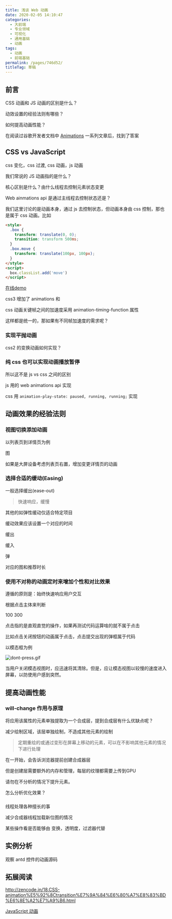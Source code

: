 ```yaml
---
title: 浅谈 Web 动画
date: 2020-02-05 14:10:47
categories: 
  - 大前端
  - 专业领域
  - 可视化
  - 通用基础
  - 动画
tags: 
  - 动画
  - 前端基础
permalink: /pages/746d52/
titleTag: 草稿
---
```


## 前言

CSS 动画和 JS 动画的区别是什么？

动效设置的经验法则有哪些？

如何提高动画性能？

在阅读过谷歌开发者文档中 [Animations](https://developers.google.com/web/fundamentals/design-and-ux/animations?hl=zh-cn) 一系列文章后，找到了答案

<!-- more -->

## CSS vs JavaScript 

css 变化，css 过渡, css 动画，js 动画

我们常说的 JS 动画指的是什么？



核心区别是什么？由什么线程去控制元素状态变更



Web ainmations api 是通过主线程去控制状态还是？

我们这里讨论的是动画本身，通过 js 去控制状态，但动画本身由 css 控制，那也是属于 css 动画。比如
```html
<style>
  .box {
    transform: translate(0, 0);
    transition: transform 500ms;
  }
  .box.move {
    transform: translate(100px, 100px);
  }
</style>
<script>
  box.classList.add('move')
</script>
```

[在线demo](https://googlesamples.github.io/web-fundamentals/fundamentals/design-and-ux/animations/box-move-simple.html)


css3 增加了 animations 和 

css 动画关键帧之间的加速度采用 animation-timing-function 属性

这样都是统一的，那如果有不同帧加速度的需求呢？

### 实现平抛动画

css2 的变换动画如何实现？

### 纯 css 也可以实现动画播放暂停

所以这不是 js vs css 之间的区别

js 用的 web animations api 实现

css 用 `animation-play-state: paused, running, running;` 实现

## 动画效果的经验法则

### 视图切换添加动画

以列表页到详情页为例

图

如果是大屏设备考虑列表页右置，增加变更详情页的动画

### 选择合适的缓动(Easing)

一般选择缓出(ease-out)
> 快速响应，缓慢

其他的如弹性缓动仅适合特定项目

缓动效果应该设置一个对应的时间

缓出

缓入

弹

对应的图和推荐时长

### 使用不对称的动画定时来增加个性和对比效果

遵循的原则是：始终快速响应用户交互

根据点击主体来判断


100 300

点击指的是直观直觉的操作，如果再测试代码运算啥的就不属于点击

比如点击关闭按钮的动画属于点击，点击提交出现的弹框属于代码

以模态框为例

![dont-press.gif](https://upload-images.jianshu.io/upload_images/9277731-d947ca20637ea577.gif?imageMogr2/auto-orient/strip)

当用户关闭模态视图时，应迅速将其清除。但是，应让模态视图以较慢的速度进入屏幕，以防使用户感到突然。

## 提高动画性能

### will-change 作用与原理

将应用该属性的元素单独提取为一个合成层，提到合成层有什么优缺点呢？

减少绘制区域，该层单独绘制，不造成其他元素的绘制

> 定期重绘的或通过变形在屏幕上移动的元素，可以在不影响其他元素的情况下进行处理

在一开始，会告诉浏览器提前创建合成器层

但是创建层需要额外的内存和管理，每层的纹理都需要上传到GPU

请勿在不分析的情况下提升元素。

怎么分析优化效果？

###
线程处理各种擅长的事

减少合成器线程加载新位图的情况

某些操作看是否能够由 变换，透明度，过滤器代替

## 实例分析

观察 antd 控件的动画源码

## 拓展阅读

http://zencode.in/18.CSS-animation%E5%92%8Ctransition%E7%9A%84%E6%80%A7%E8%83%BD%E6%8E%A2%E7%A9%B6.html

[JavaScript 动画](https://zh.javascript.info/js-animation)